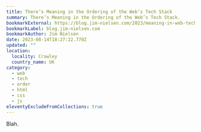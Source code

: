 ```yaml
---
title: There’s Meaning in the Ordering of the Web’s Tech Stack
summary: There’s Meaning in the Ordering of the Web’s Tech Stack.
bookmarkExternal: https://blog.jim-nielsen.com/2023/meaning-in-web-tech-stack-ordering/
bookmarkLabel: blog.jim-nielsen.com
bookmarkAuthor: Jim Nielsen
date: 2023-08-14T18:27:22.770Z
updated: ""
location:
  locality: Crawley
  country_name: UK
category:
  - web
  - tech
  - order
  - html
  - css
  - js
eleventyExcludeFromCollections: true
---
```


B﻿lah.
